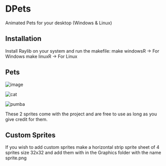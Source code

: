 # DPets
Animated Pets for your desktop (Windows &amp; Linux)

## Installation

Install Raylib on your system and run the makefile:
  make windowsR -> For Windows
  make linuxR -> For Linux

## Pets 

![image](https://github.com/Denellyne/DPets/assets/56112881/b9ff23ae-452e-41a9-a3ba-dbe58e3fb550)

![cat](https://github.com/Denellyne/DPets/assets/56112881/fb9698f9-8d72-4608-bad1-607d38431d4c)

![pumba](https://github.com/Denellyne/DPets/assets/56112881/de60ef53-858b-4ab2-a6c4-a40f707d05f2)

These 2 sprites come with the project and are free to use as long as you give credit for them.

## Custom Sprites

If you wish to add custom sprites make a horizontal strip sprite sheet of 4 sprites size 32x32 and add them with in the Graphics folder with the name sprite.png 
